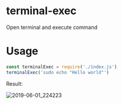 # terminal-exec
Open terminal and execute command 

# Usage

````js
const terminalExec = require('./index.js')
terminalExec('sudo echo "Hello world"')
````
Result:

![2019-06-01_224223](https://user-images.githubusercontent.com/2345913/58749997-15bf7680-84bf-11e9-8d7e-a2bfc3a73334.png)
